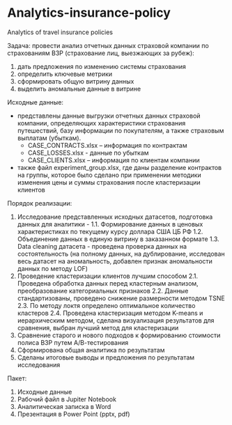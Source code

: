 # Analytics-insurance-policy
Analytics of travel insurance policies

Задача:
провести анализ отчетных данных страховой компании по страхованиям ВЗР (страхование лиц, выезжающих за рубеж):
1. дать предложения по изменению системы страхования
2. определить ключевые метрики
3. сформировать общую витрину данных 
4. выделить аномальные данные в витрине

Исходные данные:
- представлены данные выгрузки отчетных данных страховой компании, определяющих характеристики страхования путешествий, базу информации по покупателям, а также страховым выплатам (убыткам).
    - CASE_CONTRACTS.xlsx – информация по контрактам
    - CASE_LOSSES.xlsx  - данные по убыткам
    - CASE_CLIENTS.xlsx – информация по клиентам компании
- также файл experiment_group.xlsx, где даны разделение контрактов на группы, которое было сделано при применении методики изменения цены и суммы страхования после кластеризации клиентов

Порядок реализации:
1. Исследование представленных исходных датасетов, подготовка данных для аналитики -
   1.1. Формирование данных в  ценовых характеристиках по текущему курсу доллара США ЦБ РФ
   1.2. Объединение данных в единую витрину в заказанном формате
   1.3. Data cleaning  датасета  - проведена проверка данных на состоятельность (на полному данных, на дублирование, исследован весь датасет на аномальность, добавлен признак аномальности данных по методу LOF)
2. Проведение кластеризации клиентов лучшим способом
   2.1. Проведена обработка данных перед кластерным анализом, преобразование категориальных признаков
   2.2. Данные стандартизованы, проведено снижение размерности методом TSNE
   2.3. По методу локтя определено оптимальное количество кластеров
   2.4. Проведена кластеризация методом K-means и иерархическим методом, сделана визуализация результатов для сравнения, выбран лучший метод для кластеризации
3. Сравнение старого и нового подходов к формированию стоимости полиса ВЗР путем А/В-тестирования
4. Сформирована общая аналитика по результатам
5. Сделаны итоговые выводы и предложения по результатам исследования

Пакет:
1. Исходные данные
2. Рабочий файл в Jupiter Notebook
3. Аналитическая записка в Word
4. Презентация в Power Point (pptx, pdf)
